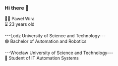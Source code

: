 ### Hi there 👋
:man_technologist: Paweł Wira<br />
:hourglass: 23 years old<br />




---Lodz University of Science and Technology--- <br />
:green_circle: Bachelor of Automation and Robotics <br />

---Wrocław University of Science and Technology--- <br />
:red_circle: Student of IT Automation Systems <br />



